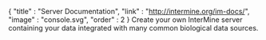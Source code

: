 {
  "title" : "Server Documentation",
  "link" :  "http://intermine.org/im-docs/",
  "image" : "console.svg",
  "order" : 2
}
Create your own InterMine server containing your data integrated with many common biological data sources.
